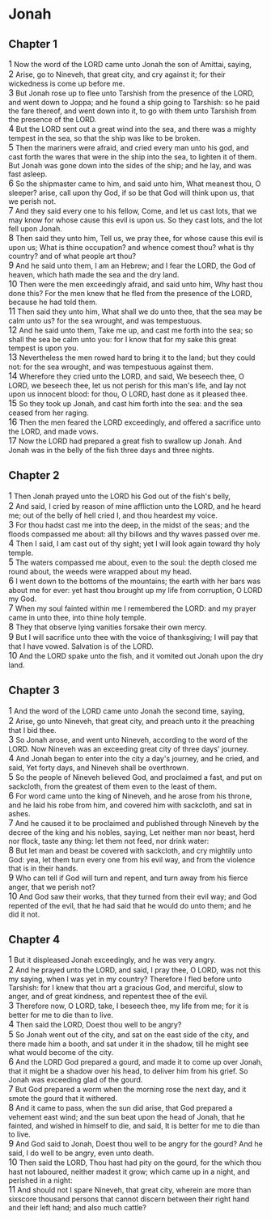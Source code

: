 # Jonah

## Chapter 1
<span style="font-size:larger;">1</span>  Now the word of the LORD came unto Jonah the son of Amittai, saying, <br><span style="font-size:larger;">2</span>  Arise, go to Nineveh, that great city, and cry against it; for their wickedness is come up before me. <br><span style="font-size:larger;">3</span>  But Jonah rose up to flee unto Tarshish from the presence of the LORD, and went down to Joppa; and he found a ship going to Tarshish: so he paid the fare thereof, and went down into it, to go with them unto Tarshish from the presence of the LORD. <br><span style="font-size:larger;">4</span>  But the LORD sent out a great wind into the sea, and there was a mighty tempest in the sea, so that the ship was like to be broken.  <br><span style="font-size:larger;">5</span>  Then the mariners were afraid, and cried every man unto his god, and cast forth the wares that were in the ship into the sea, to lighten it of them. But Jonah was gone down into the sides of the ship; and he lay, and was fast asleep. <br><span style="font-size:larger;">6</span>  So the shipmaster came to him, and said unto him, What meanest thou, O sleeper? arise, call upon thy God, if so be that God will think upon us, that we perish not.  <br><span style="font-size:larger;">7</span>  And they said every one to his fellow, Come, and let us cast lots, that we may know for whose cause this evil is upon us. So they cast lots, and the lot fell upon Jonah.  <br><span style="font-size:larger;">8</span>  Then said they unto him, Tell us, we pray thee, for whose cause this evil is upon us; What is thine occupation? and whence comest thou? what is thy country? and of what people art thou? <br><span style="font-size:larger;">9</span>  And he said unto them, I am an Hebrew; and I fear the LORD, the God of heaven, which hath made the sea and the dry land. <br><span style="font-size:larger;">10</span>  Then were the men exceedingly afraid, and said unto him, Why hast thou done this? For the men knew that he fled from the presence of the LORD, because he had told them. <br><span style="font-size:larger;">11</span>  Then said they unto him, What shall we do unto thee, that the sea may be calm unto us? for the sea wrought, and was tempestuous. <br><span style="font-size:larger;">12</span>  And he said unto them, Take me up, and cast me forth into the sea; so shall the sea be calm unto you: for I know that for my sake this great tempest is upon you. <br><span style="font-size:larger;">13</span>  Nevertheless the men rowed hard to bring it to the land; but they could not: for the sea wrought, and was tempestuous against them. <br><span style="font-size:larger;">14</span>  Wherefore they cried unto the LORD, and said, We beseech thee, O LORD, we beseech thee, let us not perish for this man's life, and lay not upon us innocent blood: for thou, O LORD, hast done as it pleased thee. <br><span style="font-size:larger;">15</span>  So they took up Jonah, and cast him forth into the sea: and the sea ceased from her raging. <br><span style="font-size:larger;">16</span>  Then the men feared the LORD exceedingly, and offered a sacrifice unto the LORD, and made vows. <br><span style="font-size:larger;">17</span>  Now the LORD had prepared a great fish to swallow up Jonah. And Jonah was in the belly of the fish three days and three nights. <br>
## Chapter 2
<span style="font-size:larger;">1</span>  Then Jonah prayed unto the LORD his God out of the fish's belly, <br><span style="font-size:larger;">2</span>  And said, I cried by reason of mine affliction unto the LORD, and he heard me; out of the belly of hell cried I, and thou heardest my voice. <br><span style="font-size:larger;">3</span>  For thou hadst cast me into the deep, in the midst of the seas; and the floods compassed me about: all thy billows and thy waves passed over me. <br><span style="font-size:larger;">4</span>  Then I said, I am cast out of thy sight; yet I will look again toward thy holy temple. <br><span style="font-size:larger;">5</span>  The waters compassed me about, even to the soul: the depth closed me round about, the weeds were wrapped about my head. <br><span style="font-size:larger;">6</span>  I went down to the bottoms of the mountains; the earth with her bars was about me for ever: yet hast thou brought up my life from corruption, O LORD my God. <br><span style="font-size:larger;">7</span>  When my soul fainted within me I remembered the LORD: and my prayer came in unto thee, into thine holy temple. <br><span style="font-size:larger;">8</span>  They that observe lying vanities forsake their own mercy. <br><span style="font-size:larger;">9</span>  But I will sacrifice unto thee with the voice of thanksgiving; I will pay that that I have vowed. Salvation is of the LORD.  <br><span style="font-size:larger;">10</span>  And the LORD spake unto the fish, and it vomited out Jonah upon the dry land. <br>
## Chapter 3
<span style="font-size:larger;">1</span>  And the word of the LORD came unto Jonah the second time, saying,  <br><span style="font-size:larger;">2</span>  Arise, go unto Nineveh, that great city, and preach unto it the preaching that I bid thee. <br><span style="font-size:larger;">3</span>  So Jonah arose, and went unto Nineveh, according to the word of the LORD. Now Nineveh was an exceeding great city of three days' journey. <br><span style="font-size:larger;">4</span>  And Jonah began to enter into the city a day's journey, and he cried, and said, Yet forty days, and Nineveh shall be overthrown. <br><span style="font-size:larger;">5</span>  So the people of Nineveh believed God, and proclaimed a fast, and put on sackcloth, from the greatest of them even to the least of them. <br><span style="font-size:larger;">6</span>  For word came unto the king of Nineveh, and he arose from his throne, and he laid his robe from him, and covered him with sackcloth, and sat in ashes. <br><span style="font-size:larger;">7</span>  And he caused it to be proclaimed and published through Nineveh by the decree of the king and his nobles, saying, Let neither man nor beast, herd nor flock, taste any thing: let them not feed, nor drink water: <br><span style="font-size:larger;">8</span>  But let man and beast be covered with sackcloth, and cry mightily unto God: yea, let them turn every one from his evil way, and from the violence that is in their hands. <br><span style="font-size:larger;">9</span>  Who can tell if God will turn and repent, and turn away from his fierce anger, that we perish not? <br><span style="font-size:larger;">10</span>  And God saw their works, that they turned from their evil way; and God repented of the evil, that he had said that he would do unto them; and he did it not. <br>
## Chapter 4
<span style="font-size:larger;">1</span>  But it displeased Jonah exceedingly, and he was very angry. <br><span style="font-size:larger;">2</span>  And he prayed unto the LORD, and said, I pray thee, O LORD, was not this my saying, when I was yet in my country? Therefore I fled before unto Tarshish: for I knew that thou art a gracious God, and merciful, slow to anger, and of great kindness, and repentest thee of the evil. <br><span style="font-size:larger;">3</span>  Therefore now, O LORD, take, I beseech thee, my life from me; for it is better for me to die than to live. <br><span style="font-size:larger;">4</span>  Then said the LORD, Doest thou well to be angry? <br><span style="font-size:larger;">5</span>  So Jonah went out of the city, and sat on the east side of the city, and there made him a booth, and sat under it in the shadow, till he might see what would become of the city. <br><span style="font-size:larger;">6</span>  And the LORD God prepared a gourd, and made it to come up over Jonah, that it might be a shadow over his head, to deliver him from his grief. So Jonah was exceeding glad of the gourd. <br><span style="font-size:larger;">7</span>  But God prepared a worm when the morning rose the next day, and it smote the gourd that it withered. <br><span style="font-size:larger;">8</span>  And it came to pass, when the sun did arise, that God prepared a vehement east wind; and the sun beat upon the head of Jonah, that he fainted, and wished in himself to die, and said, It is better for me to die than to live. <br><span style="font-size:larger;">9</span>  And God said to Jonah, Doest thou well to be angry for the gourd? And he said, I do well to be angry, even unto death. <br><span style="font-size:larger;">10</span>  Then said the LORD, Thou hast had pity on the gourd, for the which thou hast not laboured, neither madest it grow; which came up in a night, and perished in a night:  <br><span style="font-size:larger;">11</span>  And should not I spare Nineveh, that great city, wherein are more than sixscore thousand persons that cannot discern between their right hand and their left hand; and also much cattle? <br>